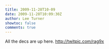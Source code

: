 ```yaml
---
title: 2009-11-28T10-09
date: 2009-11-28T10:09:30Z
author: Lee Turner
showtoc: false
comments: true
---
```


All the decs are up here.  http://twitpic.com/rag9x

